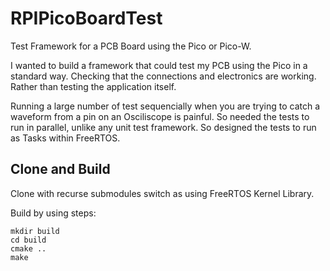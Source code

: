 # RPIPicoBoardTest
Test Framework for a PCB Board using the Pico or Pico-W.

I wanted to build a framework that could test my PCB using the Pico in a standard way. Checking that the connections and electronics are working. Rather than testing the application itself.

Running a large number of test sequencially when you are trying to catch a waveform from a pin on an Osciliscope is painful. So needed the tests to run in parallel, unlike any unit test framework. So designed the tests to run as Tasks within FreeRTOS.

## Clone and Build
Clone with recurse submodules switch as using FreeRTOS Kernel Library.

Build by using steps:
```
mkdir build
cd build
cmake ..
make
```
